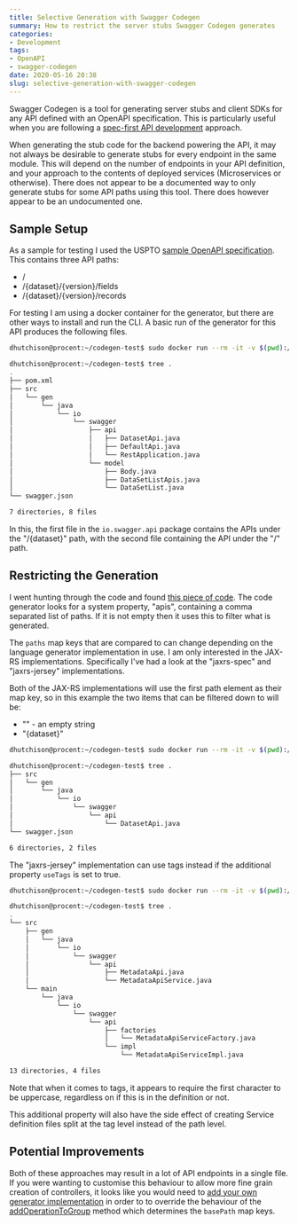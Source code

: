 ```yaml
---
title: Selective Generation with Swagger Codegen
summary: How to restrict the server stubs Swagger Codegen generates
categories:
- Development
tags:
- OpenAPI
- swagger-codegen
date: 2020-05-16 20:38
slug: selective-generation-with-swagger-codegen
---
```

Swagger Codegen is a tool for generating server stubs and client SDKs for any API defined with an OpenAPI specification. This is particularly useful when you are following a [spec-first API development][spec-first-api-development] approach. 

When generating the stub code for the backend powering the API, it may not always be desirable to generate stubs for every endpoint in the same module. This will depend on the number of endpoints in your API definition, and your approach to the contents of deployed services (Microservices or otherwise). There does not appear to be a documented way to only generate stubs for some API paths using this tool. There does however appear to be an undocumented one. 

<!--more-->

## Sample Setup

As a sample for testing I used the USPTO [sample OpenAPI specification][openapi-specification-examples]. This contains three API paths:
* /
* /{dataset}/{version}/fields
* /{dataset}/{version}/records

For testing I am using a docker container for the generator, but there are other ways to install and run the CLI. A basic run of the generator for this API produces the following files.

~~~ bash
dhutchison@procent:~/codegen-test$ sudo docker run --rm -it -v $(pwd):/codegen swaggerapi/swagger-codegen-cli-v3 generate --lang jaxrs-spec --input-spec https://raw.githubusercontent.com/OAI/OpenAPI-Specification/master/examples/v3.0/uspto.yaml --output /codegen

dhutchison@procent:~/codegen-test$ tree .
.
├── pom.xml
├── src
│   └── gen
│       └── java
│           └── io
│               └── swagger
│                   ├── api
│                   │   ├── DatasetApi.java
│                   │   ├── DefaultApi.java
│                   │   └── RestApplication.java
│                   └── model
│                       ├── Body.java
│                       ├── DataSetListApis.java
│                       └── DataSetList.java
└── swagger.json

7 directories, 8 files
~~~

In this, the first file in the `io.swagger.api` package contains the APIs under the "/{dataset}" path, with the second file containing the API under the "/" path.

## Restricting the Generation

I went hunting through the code and found [this piece of code][system-property-usage]. The code generator looks for a system property, "apis", containing a comma separated list of paths. If it is not empty then it uses this to filter what is generated. 

The `paths` map keys that are compared to can change depending on the language generator implementation in use. I am only interested in the JAX-RS implementations. Specifically I've had a look at the "jaxrs-spec" and "jaxrs-jersey" implementations. 

Both of the JAX-RS implementations will use the first path element as their map key, so in this example the two items that can be filtered down to will be:
* "" - an empty string
* "{dataset}"


~~~ bash
dhutchison@procent:~/codegen-test$ sudo docker run --rm -it -v $(pwd):/codegen swaggerapi/swagger-codegen-cli-v3 generate --lang jaxrs-spec --input-spec https://raw.githubusercontent.com/OAI/OpenAPI-Specification/master/examples/v3.0/uspto.yaml --output /codegen  -D apis={dataset}

dhutchison@procent:~/codegen-test$ tree .
├── src
│   └── gen
│       └── java
│           └── io
│               └── swagger
│                   └── api
│                       └── DatasetApi.java
└── swagger.json

6 directories, 2 files

~~~

The "jaxrs-jersey" implementation can use tags instead if the additional property `useTags` is set to true.


~~~ bash
dhutchison@procent:~/codegen-test$ sudo docker run --rm -it -v $(pwd):/codegen swaggerapi/swagger-codegen-cli-v3 generate --lang jaxrs-jersey --input-spec https://raw.githubusercontent.com/OAI/OpenAPI-Specification/master/examples/v3.0/uspto.yaml --output /codegen --additional-properties useTags=true -D apis=Metadata

dhutchison@procent:~/codegen-test$ tree .
.
└── src
    ├── gen
    │   └── java
    │       └── io
    │           └── swagger
    │               └── api
    │                   ├── MetadataApi.java
    │                   └── MetadataApiService.java
    └── main
        └── java
            └── io
                └── swagger
                    └── api
                        ├── factories
                        │   └── MetadataApiServiceFactory.java
                        └── impl
                            └── MetadataApiServiceImpl.java

13 directories, 4 files
~~~

Note that when it comes to tags, it appears to require the first character to be uppercase, regardless on if this is in the definition or not. 

This additional property will also have the side effect of creating Service definition files split at the tag level instead of the path level. 


## Potential Improvements
Both of these approaches may result in a lot of API endpoints in a single file. If you were wanting to customise this behaviour to allow more fine grain creation of controllers, it looks like you would need to [add your own generator implementation][add-generator-impl] in order to to override the behaviour of the [addOperationToGroup][jaxrs-spec-addOperationToGroup] method which determines the `basePath` map keys. 


[swagger-codegen]: https://swagger.io/tools/swagger-codegen/ "API Code & Client Generator - Swagger Codegen"
[spec-first-api-development]: https://www.atlassian.com/blog/technology/spec-first-api-development "Using spec-first API development for speed and sanity – Work Life by Atlassian"

[system-property-usage]: https://github.com/swagger-api/swagger-codegen/blob/81bbdbe1d528e5b639e5df79ea29fb734e0613f2/modules/swagger-codegen/src/main/java/io/swagger/codegen/v3/DefaultGenerator.java#L472 "DefaultGenerator implementation which references the system property"

[openapi-specification-examples]: https://github.com/OAI/OpenAPI-Specification/tree/master/examples/v3.0 "OpenAPI-Specification/examples/v3.0 at master - OAI/OpenAPI-Specification"

[add-generator-impl]: https://github.com/swagger-api/swagger-codegen-generators/wiki/Adding-a-new-generator-for-a-language-or-framework. "Adding a new generator for a language or framework. - swagger-api/swagger-codegen-generators Wiki"

[jaxrs-spec-addOperationToGroup]: https://github.com/swagger-api/swagger-codegen-generators/blob/653630df89eb96e1293685dd01d3151b741321ef/src/main/java/io/swagger/codegen/v3/generators/java/JavaJAXRSSpecServerCodegen.java#L128 "addOperationToGroup method from JavaJAXRSSpecServerCodegen"
